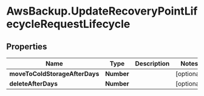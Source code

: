 # AwsBackup.UpdateRecoveryPointLifecycleRequestLifecycle

## Properties

Name | Type | Description | Notes
------------ | ------------- | ------------- | -------------
**moveToColdStorageAfterDays** | **Number** |  | [optional] 
**deleteAfterDays** | **Number** |  | [optional] 


